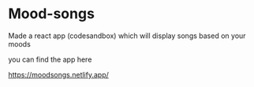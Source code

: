 # Mood-songs

Made a react app (codesandbox) which will display songs based on your moods

you can find the app here

https://moodsongs.netlify.app/
